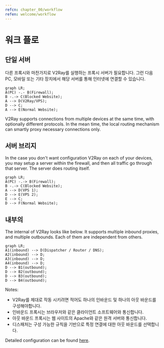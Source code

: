```yaml
---
refcn: chapter_00/workflow
refen: welcome/workflow
---
```


# 워크 플로

## 단일 서버

다른 프록시와 마찬가지로 V2Ray를 실행하는 프록시 서버가 필요합니다. 그런 다음 PC, 모바일 또는 기타 장치에서 해당 서버를 통해 인터넷에 연결할 수 있습니다.

```mermaid
graph LR;
A(PC) -.- B(Firewall);
B -.-> C(Blocked Website);
A --> D(V2Ray/VPS);
D --> C;
A --> E(Normal Website);
```

V2Ray supports connections from multiple devices at the same time, with optionally different protocols. In the mean time, the local routing mechanism can smartly proxy necessary connections only.

## 서버 브리지

In the case you don't want configuration V2Ray on each of your devices, you may setup a server within the firewall, and then all traffic go through that server. The server does routing itself.

```mermaid
graph LR;
A(PC) -.-> B(Firewall);
B -.-> C(Blocked Website);
A --> D(VPS 1);
D --> E(VPS 2);
E --> C;
D --> F(Normal Website);
```

## 내부의

The internal of V2Ray looks like below. It supports multiple inbound proxies, and multiple outbounds. Each of them are independent from others.

```mermaid
graph LR;
A1(inbound) --> D(Dispatcher / Router / DNS);
A2(inbound) --> D;
A3(inbound) --> D;
A4(inbound) --> D;
D --> B1(outbound);
D --> B2(outbound);
D --> B3(outbound);
D --> B4(outbound);
```

Notes:

* V2Ray를 제대로 작동 시키려면 적어도 하나의 인바운드 및 하나의 아웃 바운드를 구성해야합니다.
* 인바운드 프록시는 브라우저와 같은 클라이언트 소프트웨어와 통신합니다.
* 아웃 바운드 프록시는 웹 사이트의 Apache와 같은 원격 서버와 통신합니다.
* 디스패처는 구성 가능한 규칙을 기반으로 특정 연결에 대한 아웃 바운드를 선택합니다.

Detailed configuration can be found [here](../configuration/overview.md).